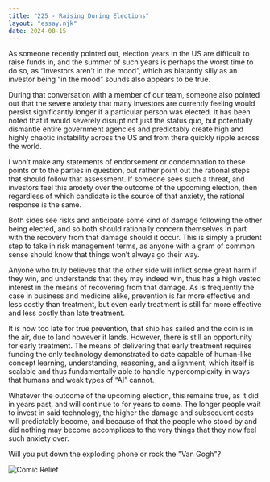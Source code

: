 ```yaml
---
title: "225 - Raising During Elections"
layout: "essay.njk"
date: 2024-08-15
---
```


As someone recently pointed out, election years in the US are difficult to raise funds in, and the summer of such years is perhaps the worst time to do so, as “investors aren’t in the mood”, which as blatantly silly as an investor being “in the mood” sounds also appears to be true.

During that conversation with a member of our team, someone also pointed out that the severe anxiety that many investors are currently feeling would persist significantly longer if a particular person was elected. It has been noted that it would severely disrupt not just the status quo, but potentially dismantle entire government agencies and predictably create high and highly chaotic instability across the US and from there quickly ripple across the world.

I won’t make any statements of endorsement or condemnation to these points or to the parties in question, but rather point out the rational steps that should follow that assessment. If someone sees such a threat, and investors feel this anxiety over the outcome of the upcoming election, then regardless of which candidate is the source of that anxiety, the rational response is the same. 

Both sides see risks and anticipate some kind of damage following the other being elected, and so both should rationally concern themselves in part with the recovery from that damage should it occur. This is simply a prudent step to take in risk management terms, as anyone with a gram of common sense should know that things won’t always go their way.

Anyone who truly believes that the other side will inflict some great harm if they win, and understands that they may indeed win, thus has a high vested interest in the means of recovering from that damage. As is frequently the case in business and medicine alike, prevention is far more effective and less costly than treatment, but even early treatment is still far more effective and less costly than late treatment.

It is now too late for true prevention, that ship has sailed and the coin is in the air, due to land however it lands. However, there is still an opportunity for early treatment. The means of delivering that early treatment requires funding the only technology demonstrated to date capable of human-like concept learning, understanding, reasoning, and alignment, which itself is scalable and thus fundamentally able to handle hypercomplexity in ways that humans and weak types of “AI” cannot.

Whatever the outcome of the upcoming election, this remains true, as it did in years past, and will continue to for years to come. The longer people wait to invest in said technology, the higher the damage and subsequent costs will predictably become, and because of that the people who stood by and did nothing may become accomplices to the very things that they now feel such anxiety over. 

Will you put down the exploding phone or rock the "Van Gogh"?

![Comic Relief](https://media.licdn.com/dms/image/v2/D5622AQF4tYyJI4m-WA/feedshare-shrink_800/feedshare-shrink_800/0/1721361824150?e=1737590400&v=beta&t=zDoMLSw476wRQcs0H02zy8I0ydArkj_TuQl-PrPpKDE)